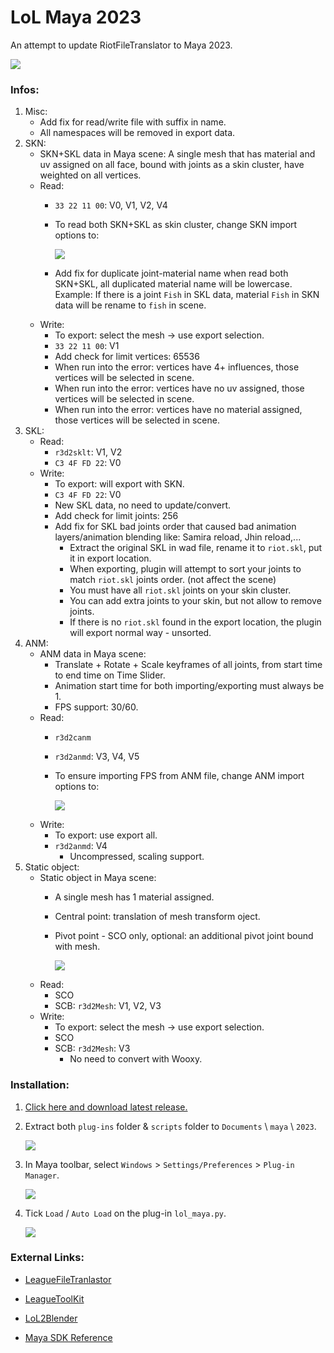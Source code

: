 # LoL Maya 2023
An attempt to update RiotFileTranslator to Maya 2023.

![](https://i.imgur.com/cRpMpYt.gif)


### Infos:
1. Misc:
    - Add fix for read/write file with suffix in name.
    - All namespaces will be removed in export data. 
2. SKN: 
    - SKN+SKL data in Maya scene: A single mesh that has material and uv assigned on all face, bound with joints as a skin cluster, have weighted on all vertices.
    - Read: 
        - `33 22 11 00`: V0, V1, V2, V4
        - To read both SKN+SKL as skin cluster, change SKN import options to:
        
            ![](https://i.imgur.com/UiNIMul.png)

        - Add fix for duplicate joint-material name when read both SKN+SKL, all duplicated material name will be lowercase. Example: If there is a joint `Fish` in SKL data, material `Fish` in SKN data will be rename to `fish` in scene.
    - Write: 
        - To export: select the mesh -> use export selection.
        - `33 22 11 00`: V1
        - Add check for limit vertices: 65536 
        - When run into the error: vertices have 4+ influences, those vertices will be selected in scene.
        - When run into the error: vertices have no uv assigned, those vertices will be selected in scene.
        - When run into the error: vertices have no material assigned, those vertices will be selected in scene.
3. SKL:
    - Read: 
        - `r3d2sklt`: V1, V2
        - `C3 4F FD 22`: V0
    - Write:
        - To export: will export with SKN.
        - `C3 4F FD 22`: V0 
        - New SKL data, no need to update/convert.
        - Add check for limit joints: 256
        - Add fix for SKL bad joints order that caused bad animation layers/animation blending like: Samira reload, Jhin reload,...
            - Extract the original SKL in wad file, rename it to `riot.skl`, put it in export location.
            - When exporting, plugin will attempt to sort your joints to match `riot.skl` joints order. (not affect the scene)
            - You must have all `riot.skl` joints on your skin cluster.
            - You can add extra joints to your skin, but not allow to remove joints.
            - If there is no `riot.skl` found in the export location, the plugin will export normal way - unsorted.
4. ANM:
    - ANM data in Maya scene: 
        - Translate + Rotate + Scale keyframes of all joints, from start time to end time on Time Slider.
        - Animation start time for both importing/exporting must always be 1.
        - FPS support: 30/60.
    - Read: 
        - `r3d2canm`
        - `r3d2anmd`: V3, V4, V5
        - To ensure importing FPS from ANM file, change ANM import options to:
            
            ![](https://i.imgur.com/2hJvlGt.png)
    - Write:
        - To export: use export all.
        - `r3d2anmd`: V4 
            - Uncompressed, scaling support.
5. Static object:
    - Static object in Maya scene: 
        - A single mesh has 1 material assigned.
        - Central point: translation of mesh transform oject.
        - Pivot point - SCO only, optional: an additional pivot joint bound with mesh.
            
            ![](https://i.imgur.com/XZFvV3V.png)
    - Read:
        - SCO 
        - SCB: `r3d2Mesh`: V1, V2, V3
    - Write:
        - To export: select the mesh -> use export selection.
        - SCO
        - SCB: `r3d2Mesh`: V3 
            - No need to convert with Wooxy.



### Installation:
1. [Click here and download latest release.](https://github.com/tarngaina/lol_maya/releases)


2. Extract both `plug-ins` folder & `scripts` folder to `Documents` \ `maya` \ `2023`.

    ![](https://i.imgur.com/OuXcoD7.png)

3. In Maya toolbar, select `Windows` > `Settings/Preferences` > `Plug-in Manager`.

    ![](https://i.imgur.com/fawHenl.png)

4. Tick `Load` / `Auto Load` on the plug-in `lol_maya.py`.

    ![](https://i.imgur.com/D0Za7BU.png)



### External Links:

- [LeagueFileTranlastor](https://github.com/LoL-Fantome/LeagueFileTranslator)

- [LeagueToolKit](https://github.com/LoL-Fantome/LeagueToolkit)

- [LoL2Blender](https://github.com/WorldSEnder/LoL2Blender)

- [Maya SDK Reference](https://help.autodesk.com/cloudhelp/2023/ENU/Maya-SDK/cpp_ref/modules.html)

